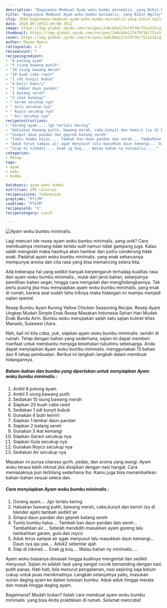```yaml
---
description: "Bagaimana Membuat Ayam woku bumbu minimalis. yang Bikin Ngiler"
title: "Bagaimana Membuat Ayam woku bumbu minimalis. yang Bikin Ngiler"
slug: 2836-bagaimana-membuat-ayam-woku-bumbu-minimalis-yang-bikin-ngiler
date: 2020-09-19T21:44:00.761Z
image: https://img-global.cpcdn.com/recipes/2a8cb8a127e79f38/751x532cq70/ayam-woku-bumbu-minimalis-foto-resep-utama.jpg
thumbnail: https://img-global.cpcdn.com/recipes/2a8cb8a127e79f38/751x532cq70/ayam-woku-bumbu-minimalis-foto-resep-utama.jpg
cover: https://img-global.cpcdn.com/recipes/2a8cb8a127e79f38/751x532cq70/ayam-woku-bumbu-minimalis-foto-resep-utama.jpg
author: Mayme Myers
ratingvalue: 4.2
reviewcount: 7
recipeingredient:
- "8 potong ayam"
- "5 siung bawang putih"
- "10 siung bawang merah"
- "20 buah cabe rawit"
- "1 sdt kunyit bubuk"
- "4 butir kemiri"
- "1 lembar daun pandan"
- "2 batang sereh"
- "3 ikat kemangi"
- " Garam secukup nya"
- " Gula secukup nya"
- " Royco secukup nya"
- " Air secukup nya"
recipeinstructions:
- "Goreng ayam.... Jgn terlalu kering"
- "Haluskan bawang putih, bawang merah, cabe,kunyit dan kemiri (sy di blender ajah) tambah sedikit air"
- "Simpul daun pandan dan geprek batang sereh"
- "Tumis bumbu halus.... Tambah kan daun pandan dan sereh... Tambahkan air.... Setelah mendidih masukkan ayam goreng lalu tambahkan garam, gula dan royco"
- "Aduk terus sampai air agak menyusut lalu masukkan daun kemangi... Daun nya aja yaa.... Aduk2 sebentar ajah"
- "Siap di nikmati.... Enak jg koq.... Walau bahan ny minimalis....."
categories:
- Resep
tags:
- ayam
- woku
- bumbu

katakunci: ayam woku bumbu 
nutrition: 295 calories
recipecuisine: Indonesian
preptime: "PT17M"
cooktime: "PT47M"
recipeyield: "3"
recipecategory: Lunch

---
```



![Ayam woku bumbu minimalis.](https://img-global.cpcdn.com/recipes/2a8cb8a127e79f38/751x532cq70/ayam-woku-bumbu-minimalis-foto-resep-utama.jpg)

Lagi mencari ide resep ayam woku bumbu minimalis. yang unik? Cara membuatnya memang tidak terlalu sulit namun tidak gampang juga. Kalau salah mengolah maka hasilnya akan hambar dan justru cenderung tidak enak. Padahal ayam woku bumbu minimalis. yang enak seharusnya mempunyai aroma dan cita rasa yang bisa memancing selera kita.

Ada beberapa hal yang sedikit banyak berpengaruh terhadap kualitas rasa dari ayam woku bumbu minimalis., mulai dari jenis bahan, selanjutnya pemilihan bahan segar, hingga cara mengolah dan menghidangkannya. Tak perlu pusing jika mau menyiapkan ayam woku bumbu minimalis. yang enak di rumah, karena asal sudah tahu triknya maka hidangan ini mampu menjadi sajian spesial.

Resep Bumbu Ayam Kuning Yellow Chicken Seasoning Recipe. Resep Ayam Ungkep Mudah Simple Enak Resep Masakan Indonesia Sehari Hari Mudah Enak Bunda Airin. Bumbu woku merupakan salah satu sajian kuliner khas Manado, Sulawesi Utara.


Nah, kali ini kita coba, yuk, siapkan ayam woku bumbu minimalis. sendiri di rumah. Tetap dengan bahan yang sederhana, sajian ini dapat memberi manfaat untuk membantu menjaga kesehatan tubuhmu sekeluarga. Anda dapat menyiapkan Ayam woku bumbu minimalis. menggunakan 13 bahan dan 6 tahap pembuatan. Berikut ini langkah-langkah dalam membuat hidangannya.

<!--inarticleads1-->

##### Bahan-bahan dan bumbu yang diperlukan untuk menyiapkan Ayam woku bumbu minimalis.:

1. Ambil 8 potong ayam
1. Ambil 5 siung bawang putih
1. Sediakan 10 siung bawang merah
1. Siapkan 20 buah cabe rawit
1. Sediakan 1 sdt kunyit bubuk
1. Gunakan 4 butir kemiri
1. Siapkan 1 lembar daun pandan
1. Siapkan 2 batang sereh
1. Gunakan 3 ikat kemangi
1. Siapkan  Garam secukup nya
1. Siapkan  Gula secukup nya
1. Gunakan  Royco secukup nya
1. Sediakan  Air secukup nya


Masakan ini punya citarasa gurih, pedas, dan aroma yang wangi. Ayam woku terasa lebih nikmat jika disajikan dengan nasi hangat. Cara memasaknya pun terbilang sederhana lho. Kamu juga bisa menambahkan bahan-bahan sesuai selera dan. 

<!--inarticleads2-->

##### Cara menyiapkan Ayam woku bumbu minimalis.:

1. Goreng ayam.... Jgn terlalu kering
1. Haluskan bawang putih, bawang merah, cabe,kunyit dan kemiri (sy di blender ajah) tambah sedikit air
1. Simpul daun pandan dan geprek batang sereh
1. Tumis bumbu halus.... Tambah kan daun pandan dan sereh... Tambahkan air.... Setelah mendidih masukkan ayam goreng lalu tambahkan garam, gula dan royco
1. Aduk terus sampai air agak menyusut lalu masukkan daun kemangi... Daun nya aja yaa.... Aduk2 sebentar ajah
1. Siap di nikmati.... Enak jg koq.... Walau bahan ny minimalis.....


Ayam woku biasanya dimasak hingga kuahnya mengental dan sedikit menyusut. Sajian ini adalah lauk yang sangat cocok bersanding dengan nasi putih panas. Hati-hati, bila menurut pengalaman, nasi sepiring saja belum cukup untuk puas menikmatinya. Langkah selanjutnya yaitu, masukan suiran daging ayam ke dalam tumisan bumbu. Aduk-aduk hingga merata dan masak hingga daging ayam. 

Bagaimana? Mudah bukan? Itulah cara membuat ayam woku bumbu minimalis. yang bisa Anda praktikkan di rumah. Selamat mencoba!
